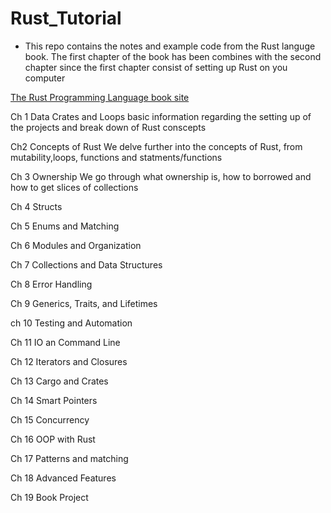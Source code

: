 # Rust_Tutorial
* This repo contains the notes and example code from the Rust languge book. The first chapter of the book has been combines with the second chapter since the first chapter consist of setting up Rust on you computer

[The Rust Programming Language book site ](https://doc.rust-lang.org/book/)

Ch 1 Data Crates and Loops
    basic information regarding the setting up of the projects and break down of Rust conscepts

Ch2 Concepts of Rust
    We delve further into the concepts of Rust, from mutability,loops, functions and statments/functions

Ch 3 Ownership 
    We go through what ownership is, how to borrowed and how to get slices of collections

Ch 4 Structs

Ch 5 Enums and Matching

Ch 6 Modules and Organization

Ch 7 Collections and Data Structures

Ch 8 Error Handling

Ch 9 Generics, Traits, and Lifetimes

ch 10 Testing and Automation

Ch 11 IO an Command Line 

Ch 12 Iterators and Closures

Ch 13 Cargo and Crates

Ch 14 Smart Pointers

Ch 15 Concurrency 

Ch 16 OOP with Rust

Ch 17 Patterns and matching

Ch 18 Advanced Features

Ch 19 Book Project









